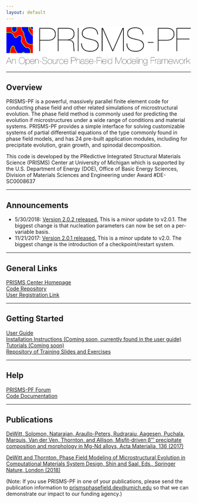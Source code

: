 ```yaml
---
layout: default
---
```

[![PRISMS-PF Logo](assets/logo.png)](https://prisms-center.github.io/phaseField/)

***
## Overview
PRISMS-PF is a powerful, massively parallel finite element code for conducting phase field and other related simulations of microstructural evolution. The phase field method is commonly used for predicting the evolution if microstructures under a wide range of conditions and material systems. PRISMS-PF provides a simple interface for solving customizable systems of partial differential equations of the type commonly found in phase field models, and has 24 pre-built application modules, including for precipitate evolution, grain growth, and spinodal decomposition.

This code is developed by the PRedictive Integrated Structural Materials Science (PRISMS) Center at University of Michigan which is supported by the U.S. Department of Energy (DOE), Office of Basic Energy Sciences, Division of Materials Sciences and Engineering under Award #DE-SC0008637

***
## Announcements
- 5/30/2018: [Version 2.0.2 released.](https://github.com/prisms-center/phaseField/releases/tag/v2.0.2) This is a minor update to v2.0.1. The biggest change is that nucleation parameters can now be set on a per-variable basis.
- 11/21/2017: [Version 2.0.1 released.](https://github.com/prisms-center/phaseField/releases/tag/v2.0.1) This is a minor update to v2.0. The biggest change is the introduction of a checkpoint/restart system.

***
## General Links
[PRISMS Center Homepage](http://www.prisms-center.org/#/home) <br>
[Code Repository](https://github.com/prisms-center/phaseField) <br>
[User Registration Link](http://goo.gl/forms/GXo7Im8p2Y)

***
## Getting Started
[User Guide](https://github.com/prisms-center/phaseField/raw/master/prismspf_user_guide.pdf) <br>
[Installation Instructions (Coming soon, currently found in the user guide)](pages/installation.html) <br>
[Tutorials (Coming soon)](pages/tutorial.html) <br>
[Repository of Training Slides and Exercises](https://goo.gl/BBTkJ8)

***
## Help
[PRISMS-PF Forum](https://groups.google.com/forum/#!forum/prisms-pf-users) <br>
[Code Documentation](doxygen_files/index.html)

***
## Publications
[DeWitt, Solomon, Natarajan, Araullo-Peters, Rudraraju, Aagesen, Puchala, Marquis, Van der Ven, Thornton, and Allison, Misfit-driven β′′′ precipitate composition and morphology in Mg-Nd alloys, Acta Materialia, 136 (2017)](https://www.sciencedirect.com/science/article/pii/S1359645417305281)


[DeWitt and Thornton, Phase Field Modeling of Microstructural Evolution in Computational Materials System Design, Shin and Saal, Eds., Springer Nature, London (2018)](https://link.springer.com/chapter/10.1007/978-3-319-68280-8_4)


(Note: If you use PRISMS-PF in one of your publications, please send the publication information to [prismsphasefield.dev@umich.edu](mailto:prismsphasefield.dev@umich.edu) so that we can demonstrate our impact to our funding agency.)
